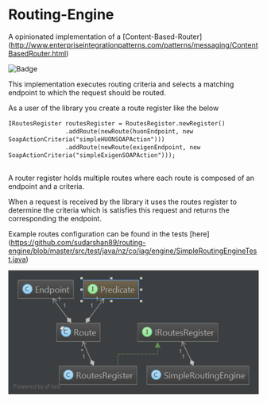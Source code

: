 # Routing-Engine

A opinionated implementation of a [Content-Based-Router] (http://www.enterpriseintegrationpatterns.com/patterns/messaging/ContentBasedRouter.html)

![Badge](https://img.shields.io/shippable/56c782b11895ca44747475a8.svg)

This implementation executes routing criteria and selects a matching endpoint to which the request should be routed.

As a user of the library you create a route register like the below
```
IRoutesRegister routesRegister = RoutesRegister.newRegister()
                .addRoute(newRoute(huonEndpoint, new SoapActionCriteria("simpleHUONSOAPAction")))
                .addRoute(newRoute(exigenEndpoint, new SoapActionCriteria("simpleExigenSOAPAction")));
                
```                
A router register holds multiple routes where each route is composed of an endpoint and a criteria.
                
When a request is received by the library it uses the routes register to determine the criteria which is satisfies this request
and returns the corresponding the endpoint.

Example routes configuration can be found in the tests [here] (https://github.com/sudarshan89/routing-engine/blob/master/src/test/java/nz/co/iag/engine/SimpleRoutingEngineTest.java)
                
![Routing Engine in a picture](https://github.com/sudarshan89/routing-engine/blob/master/images/routing-engine.png?raw=true "Routing Engine")                 
